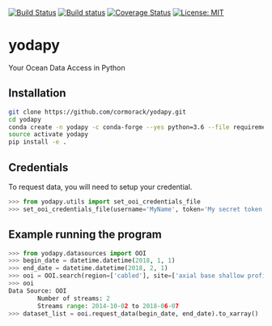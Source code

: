 [![Build Status](https://travis-ci.org/cormorack/yodapy.svg?branch=master)](https://travis-ci.org/cormorack/yodapy)
[![Build status](https://ci.appveyor.com/api/projects/status/29rvgs6u8t552ui2?svg=true)](https://ci.appveyor.com/project/lsetiawan/yodapy)
[![Coverage Status](https://coveralls.io/repos/github/cormorack/yodapy/badge.svg?branch=master)](https://coveralls.io/github/cormorack/yodapy?branch=master)
[![License: MIT](https://img.shields.io/badge/License-MIT-yellow.svg)](https://opensource.org/licenses/MIT)
# yodapy
Your Ocean Data Access in Python

## Installation

```bash
git clone https://github.com/cormorack/yodapy.git
cd yodapy
conda create -n yodapy -c conda-forge --yes python=3.6 --file requirements.txt --file requirements-dev.txt
source activate yodapy
pip install -e .
```

## Credentials
To request data, you will need to setup your credential.

```python
>>> from yodapy.utils import set_ooi_credentials_file
>>> set_ooi_credentials_file(username='MyName', token='My secret token')
```

## Example running the program

```python
>>> from yodapy.datasources import OOI
>>> begin_date = datetime.datetime(2018, 1, 1)
>>> end_date = datetime.datetime(2018, 2, 1)
>>> ooi = OOI.search(region=['cabled'], site=['axial base shallow profiler'], instrument=['CTD'], begin_date=begin_date, end_date=end_date)
>>> ooi
Data Source: OOI
        Number of streams: 2
        Streams range: 2014-10-02 to 2018-06-07
>>> dataset_list = ooi.request_data(begin_date, end_date).to_xarray()
```


